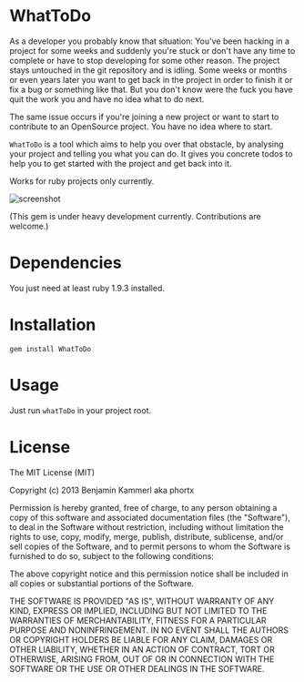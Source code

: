# WhatToDo

As a developer you probably know that situation: You've been hacking in a project for some weeks and suddenly you're stuck or don't have any time to complete or have to stop developing for some other reason. The project stays untouched in the git repository and is idling. Some weeks or months or even years later you want to get back in the project in order to finish it or fix a bug or something like that. But you don't know were the fuck you have quit the work you and have no idea what to do next.

The same issue occurs if you're joining a new project or want to start to contribute to an OpenSource project. You have no idea where to start.

`WhatToDo` is a tool which aims to help you over that obstacle, by analysing your project and telling you what you can do. It gives you concrete todos to help you to get started with the project and get back into it.

Works for ruby projects only currently.

![screenshot](https://raw.github.com/phortx/WhatToDo/master/screenshot.png)


(This gem is under heavy development currently. Contributions are welcome.)


# Dependencies
You just need at least ruby 1.9.3 installed.


# Installation
	gem install WhatToDo


# Usage
Just run <code>whatToDo</code> in your project root.


# License
The MIT License (MIT)

Copyright (c) 2013 Benjamin Kammerl aka phortx

Permission is hereby granted, free of charge, to any person obtaining a copy of
this software and associated documentation files (the "Software"), to deal in
the Software without restriction, including without limitation the rights to
use, copy, modify, merge, publish, distribute, sublicense, and/or sell copies of
the Software, and to permit persons to whom the Software is furnished to do so,
subject to the following conditions:

The above copyright notice and this permission notice shall be included in all
copies or substantial portions of the Software.

THE SOFTWARE IS PROVIDED "AS IS", WITHOUT WARRANTY OF ANY KIND, EXPRESS OR
IMPLIED, INCLUDING BUT NOT LIMITED TO THE WARRANTIES OF MERCHANTABILITY, FITNESS
FOR A PARTICULAR PURPOSE AND NONINFRINGEMENT. IN NO EVENT SHALL THE AUTHORS OR
COPYRIGHT HOLDERS BE LIABLE FOR ANY CLAIM, DAMAGES OR OTHER LIABILITY, WHETHER
IN AN ACTION OF CONTRACT, TORT OR OTHERWISE, ARISING FROM, OUT OF OR IN
CONNECTION WITH THE SOFTWARE OR THE USE OR OTHER DEALINGS IN THE SOFTWARE.
